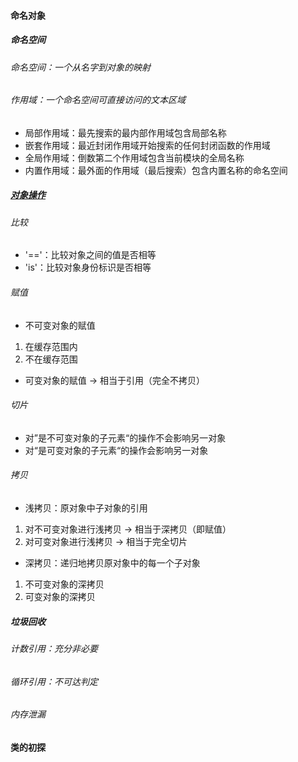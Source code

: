 #### 命名对象
##### 命名空间
###### 命名空间：一个从名字到对象的映射
###### 作用域：一个命名空间可直接访问的文本区域
* 局部作用域：最先搜索的最内部作用域包含局部名称
* 嵌套作用域：最近封闭作用域开始搜索的任何封闭函数的作用域
* 全局作用域：倒数第二个作用域包含当前模块的全局名称
* 内置作用域：最外面的作用域（最后搜索）包含内置名称的命名空间
##### [对象操作](https://www.jianshu.com/p/5cf2aebdf7c5)
###### 比较
* '=='：比较对象之间的值是否相等
* 'is'：比较对象身份标识是否相等
###### 赋值
* 不可变对象的赋值
1. 在缓存范围内
2. 不在缓存范围
* 可变对象的赋值 -> 相当于引用（完全不拷贝）
###### 切片
* 对”是不可变对象的子元素“的操作不会影响另一对象
* 对“是可变对象的子元素“的操作会影响另一对象
###### 拷贝
* 浅拷贝：原对象中子对象的引用
1. 对不可变对象进行浅拷贝 -> 相当于深拷贝（即赋值）
2. 对可变对象进行浅拷贝 -> 相当于完全切片
* 深拷贝：递归地拷贝原对象中的每一个子对象
1. 不可变对象的深拷贝
2. 可变对象的深拷贝
##### 垃圾回收
###### 计数引用：充分非必要
###### 循环引用：不可达判定
###### 内存泄漏
#### 类的初探